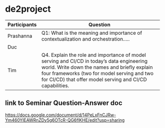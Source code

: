 # de2project

| Participants  | Question      |
| ------------- | ------------- |
| Prashanna     |  Q1: What is the meaning and importance of contextualization and orchestration..... |
| Duc  |   |
| Tim            |   Q4.  Explain the role and importance of model serving and CI/CD in today’s data engineering world. Write down the names and briefly explain four frameworks (two for model serving and two for CI/CD) that offer model serving and CI/CD capabilities.   |

## link to Seminar Question-Answer doc  

https://docs.google.com/document/d/14PeLxFnCJRw-Ym460YIEAWRnZDy5g6OTcR-QG6flKHE/edit?usp=sharing
